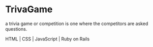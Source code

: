 # TrivaGame

a trivia game or competition is one where the competitors are asked questions. 

HTML | CSS | JavaScript | Ruby on Rails 
